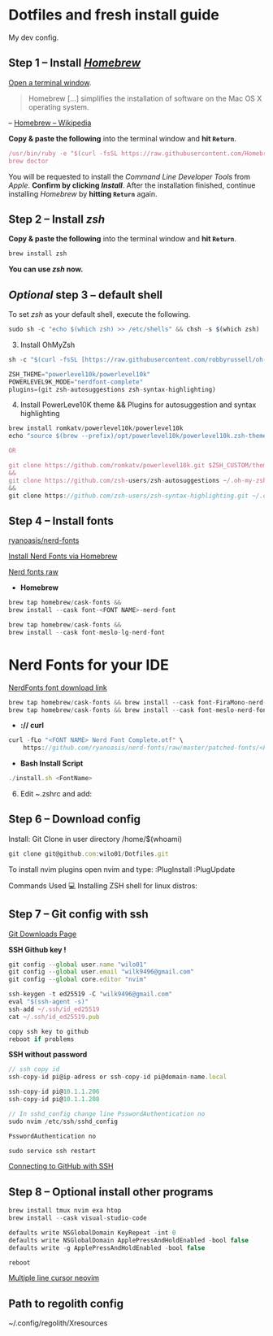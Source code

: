 # Dotfiles and fresh install guide

My dev config.

## **Step 1 – Install _[Homebrew](http://brew.sh/)_**

[Open a terminal window](http://www.youtube.com/watch?v=zw7Nd67_aFw).

> Homebrew [...] simplifies the installation of software on the Mac OS X operating system.

– [Homebrew – Wikipedia](http://en.wikipedia.org/wiki/Homebrew_%28package_management_software%29)

**Copy & paste the following** into the terminal window and **hit `Return`**.

```jsx
/usr/bin/ruby -e "$(curl -fsSL https://raw.githubusercontent.com/Homebrew/install/master/install)"
brew doctor
```

You will be requested to install the _Command Line Developer Tools_ from _Apple_. **Confirm by clicking _Install_**. After the installation finished, continue installing _Homebrew_ by **hitting `Return`** again.

## **Step 2 – Install _zsh_**

**Copy & paste the following** into the terminal window and **hit `Return`**.

```jsx
brew install zsh
```

**You can use _zsh_ now.**

## **_Optional_ step 3 – default shell**

To set _zsh_ as your default shell, execute the following.

```jsx
sudo sh -c "echo $(which zsh) >> /etc/shells" && chsh -s $(which zsh)
```

3. Install OhMyZsh

```jsx
sh -c "$(curl -fsSL [https://raw.githubusercontent.com/robbyrussell/oh-my-zsh/master/tools/install.sh](https://raw.githubusercontent.com/robbyrussell/oh-my-zsh/master/tools/install.sh))"
```

```jsx
ZSH_THEME="powerlevel10k/powerlevel10k"
POWERLEVEL9K_MODE="nerdfont-complete"
plugins=(git zsh-autosuggestions zsh-syntax-highlighting)
```

4. Install PowerLeve10K theme && Plugins for autosuggestion and syntax highlighting

```jsx
brew install romkatv/powerlevel10k/powerlevel10k
echo "source $(brew --prefix)/opt/powerlevel10k/powerlevel10k.zsh-theme" >>~/.zshrc

OR

git clone https://github.com/romkatv/powerlevel10k.git $ZSH_CUSTOM/themes/powerlevel10k
&&
git clone https://github.com/zsh-users/zsh-autosuggestions ~/.oh-my-zsh/custom/plugins/zsh-autosuggestions
&&
git clone https://github.com/zsh-users/zsh-syntax-highlighting.git ~/.oh-my-zsh/custom/plugins/zsh-syntax-highlighting
```

## **Step 4 – Install fonts**

[ryanoasis/nerd-fonts](https://github.com/ryanoasis/nerd-fonts/tree/master/patched-fonts/FiraMono)

[Install Nerd Fonts via Homebrew](https://gist.github.com/davidteren/898f2dcccd42d9f8680ec69a3a5d350e)

[Nerd fonts raw](https://gist.githubusercontent.com/davidteren/898f2dcccd42d9f8680ec69a3a5d350e/raw/f0ad2522b87caf640c9d2d5a70ddd979d8d92458/nerd_fonts.sh)

- **Homebrew**

```jsx
brew tap homebrew/cask-fonts &&
brew install --cask font-<FONT NAME>-nerd-font

brew tap homebrew/cask-fonts &&
brew install --cask font-meslo-lg-nerd-font
```

# Nerd Fonts for your IDE

[NerdFonts font download link](https://www.nerdfonts.com/font-downloads)

```jsx
brew tap homebrew/cask-fonts && brew install --cask font-FiraMono-nerd-font
brew tap homebrew/cask-fonts && brew install --cask font-meslo-nerd-font
```

- **:// curl**

```jsx
curl -fLo "<FONT NAME> Nerd Font Complete.otf" \
    https://github.com/ryanoasis/nerd-fonts/raw/master/patched-fonts/<FONT_PATH>/complete/<FONT_NAME>%20Nerd%20Font%20Complete.otf
```

- **Bash Install Script**

```jsx
./install.sh <FontName>
```

6. Edit ~.zshrc and add:

## **Step 6 – Download config**

Install:
Git Clone in user directory /home/$(whoami)

```jsx
git clone git@github.com:wilo01/Dotfiles.git
```

To install nvim plugins open nvim and type:
:PlugInstall
:PlugUpdate

Commands Used 💻 Installing ZSH shell for linux distros:

## **Step 7 – Git config with ssh**

[Git Downloads Page](https://git-scm.com/downloads)

**SSH Github key !**

```jsx
git config --global user.name "wilo01"
git config --global user.email "wilk9496@gmail.com"
git config --global core.editor "nvim"

ssh-keygen -t ed25519 -C "wilk9496@gmail.com"
eval "$(ssh-agent -s)"
ssh-add ~/.ssh/id_ed25519
cat ~/.ssh/id_ed25519.pub

copy ssh key to github
reboot if problems
```

**SSH without password**

```jsx
// ssh copy id
ssh-copy-id pi@ip-adress or ssh-copy-id pi@domain-name.local

ssh-copy-id pi@10.1.1.206
ssh-copy-id pi@10.1.1.208

// In sshd_config change line PsswordAuthentication no
sudo nvim /etc/ssh/sshd_config

PsswordAuthentication no

sudo service ssh restart
```

[Connecting to GitHub with SSH](https://docs.github.com/en/github/authenticating-to-github/connecting-to-github-with-ssh)

## **Step 8 – Optional install other programs**

```jsx
brew install tmux nvim exa htop
brew install --cask visual-studio-code

defaults write NSGlobalDomain KeyRepeat -int 0
defaults write NSGlobalDomain ApplePressAndHoldEnabled -bool false
defaults write -g ApplePressAndHoldEnabled -bool false

reboot
```

[Multiple line cursor neovim](https://github.com/neoclide/coc.nvim/wiki/Multiple-cursors-support)

## **Path to regolith config**
 ~/.config/regolith/Xresources  